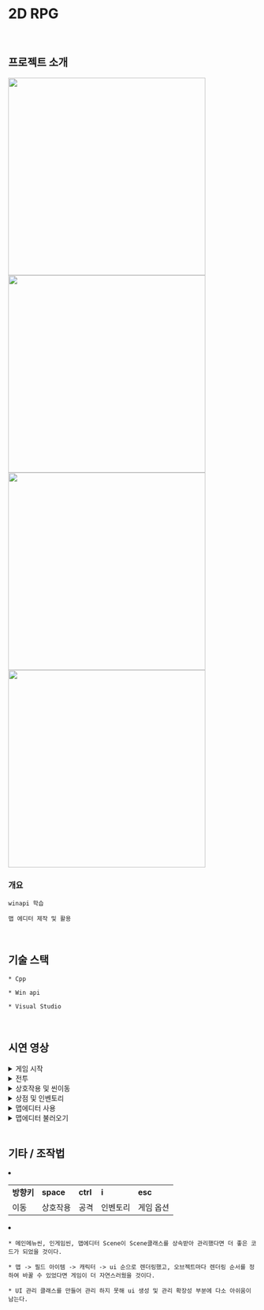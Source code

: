 # 2D RPG

<br>

## 프로젝트 소개
<div>
<img width="400" src="https://user-images.githubusercontent.com/71202869/201508722-814bf367-2718-4097-9c04-a009fc23c4df.png"/>
<img width="400" src="https://user-images.githubusercontent.com/71202869/201508750-4eac7268-a397-482a-b695-e186d9772cc8.png"/>
<img width="400" src="https://user-images.githubusercontent.com/71202869/201508822-ae36891b-59d0-4b0b-a8f8-8e392d1b9fbd.png"/>
<img width="400" src="https://user-images.githubusercontent.com/71202869/201508886-e2b5bbef-f566-406b-8bf3-9442a307f819.png"/>
</div>

### 개요
```
winapi 학습

맵 에디터 제작 및 활용
```
<br>

## 기술 스택
```
* Cpp

* Win api

* Visual Studio
```

<br>

## 시연 영상
<details>
  <summary>게임 시작</summary>
  <img width="976" src="https://user-images.githubusercontent.com/71202869/201511389-b1c7a0f4-9406-46a7-9bf8-58ff9d67c711.gif"/>
</details>
<details>
  <summary>전투</summary>
  <img width="976" src="https://user-images.githubusercontent.com/71202869/201511454-85c5eacc-7376-4fc8-96fe-f9976ffb29b0.gif"/>
</details>
<details>
  <summary>상호작용 및 씬이동</summary>
  <img width="976" src="https://user-images.githubusercontent.com/71202869/201511444-6a5215c9-a0cb-455d-96ce-da17d75fbeb3.gif"/>
</details>
<details>
  <summary>상점 및 인벤토리</summary>
  <img width="976" src="https://user-images.githubusercontent.com/71202869/201511423-6ec2bbd7-6509-4a36-a1a7-30c7cce7a32f.gif"/>
</details>
<details>
  <summary>맵에디터 사용</summary>
  <img width="976" src="https://user-images.githubusercontent.com/71202869/201511413-0af93a54-6c2b-46fd-bfb2-948757383d6d.gif"/>
</details>
<details>
  <summary>맵에디터 불러오기</summary>
  <img width="976" src="https://user-images.githubusercontent.com/71202869/201511395-7c268e0b-1d34-4a03-ab72-8685fa94cce6.gif"/>
</details>


<br>

## 기타 / 조작법
<ui>
  <li>
    <table>
      <tr>
        <td><b>방향키</b></td>
        <td><b>space</b></td>
        <td><b>ctrl</b></td>
        <td><b>i</b></td>
        <td><b>esc</b></td>
      </tr>
      <tr>
        <td>이동</td>
        <td>상호작용</td>
        <td>공격</td>
        <td>인벤토리</td>
        <td>게임 옵션</td>
      </tr>
    </table>
  </li>
  <li></li>
</ui>
  
</details>

```
* 메인메뉴씬, 인게임씬, 맵에디터 Scene이 Scene클래스를 상속받아 관리했다면 더 좋은 코드가 되었을 것이다.

* 맵 -> 필드 아이템 -> 캐릭터 -> ui 순으로 렌더링했고, 오브젝트마다 렌더링 순서를 정하여 바꿀 수 있었다면 게임이 더 자연스러웠을 것이다.

* UI 관리 클래스를 만들어 관리 하지 못해 ui 생성 및 관리 확장성 부분에 다소 아쉬움이 남는다.
```
